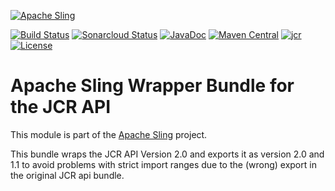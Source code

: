 [![Apache Sling](https://sling.apache.org/res/logos/sling.png)](https://sling.apache.org)

&#32;[![Build Status](https://ci-builds.apache.org/job/Sling/job/modules/job/sling-org-apache-sling-jcr-jcr-wrapper/job/master/badge/icon)](https://ci-builds.apache.org/job/Sling/job/modules/job/sling-org-apache-sling-jcr-jcr-wrapper/job/master/)&#32;[![Sonarcloud Status](https://sonarcloud.io/api/project_badges/measure?project=apache_sling-org-apache-sling-jcr-jcr-wrapper&metric=alert_status)](https://sonarcloud.io/dashboard?id=apache_sling-org-apache-sling-jcr-jcr-wrapper)&#32;[![JavaDoc](https://www.javadoc.io/badge/org.apache.sling/org.apache.sling.jcr.jcr-wrapper.svg)](https://www.javadoc.io/doc/org.apache.sling/org.apache.sling.jcr.jcr-wrapper)&#32;[![Maven Central](https://maven-badges.herokuapp.com/maven-central/org.apache.sling/org.apache.sling.jcr.jcr-wrapper/badge.svg)](https://search.maven.org/#search%7Cga%7C1%7Cg%3A%22org.apache.sling%22%20a%3A%22org.apache.sling.jcr.jcr-wrapper%22)&#32;[![jcr](https://sling.apache.org/badges/group-jcr.svg)](https://github.com/apache/sling-aggregator/blob/master/docs/groups/jcr.md) [![License](https://img.shields.io/badge/License-Apache%202.0-blue.svg)](https://www.apache.org/licenses/LICENSE-2.0)

# Apache Sling Wrapper Bundle for the JCR API

This module is part of the [Apache Sling](https://sling.apache.org) project.

This bundle wraps the JCR API Version 2.0 and exports it as version 2.0 and 1.1 to avoid problems with strict import ranges due to the (wrong) export in the original JCR api bundle.
